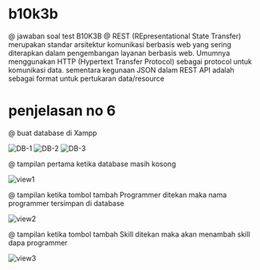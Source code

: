 # b10k3b
@ jawaban soal test B10K3B
@ REST (REpresentational State Transfer) merupakan standar arsitektur komunikasi berbasis web yang sering diterapkan dalam pengembangan 
  layanan berbasis web. Umumnya menggunakan HTTP (Hypertext Transfer Protocol) sebagai protocol untuk komunikasi data.
  sementara kegunaan JSON dalam REST API adalah sebagai format untuk pertukaran data/resource
# penjelasan no 6
@ buat database di Xampp

![DB-1](https://user-images.githubusercontent.com/50242300/57568499-87515b00-7412-11e9-8c6a-fbef88960d75.png)
![DB-2](https://user-images.githubusercontent.com/50242300/57568500-87e9f180-7412-11e9-974f-c4875fa36248.png)
![DB-3](https://user-images.githubusercontent.com/50242300/57568501-87e9f180-7412-11e9-997b-b545ebabbcfa.png)

@ tampilan pertama ketika database masih kosong

![view1](https://user-images.githubusercontent.com/50242300/57568503-88828800-7412-11e9-9e0b-2d7e0836924a.png)

@ tampilan ketika tombol tambah Programmer ditekan maka nama programmer tersimpan di database

![view2](https://user-images.githubusercontent.com/50242300/57568504-891b1e80-7412-11e9-8815-7d9597909c00.png)

@ tampilan ketika tombol tambah Skill ditekan maka akan menambah skill dapa programmer

![view3](https://user-images.githubusercontent.com/50242300/57568505-891b1e80-7412-11e9-8c1f-0d7663bbb723.png)

